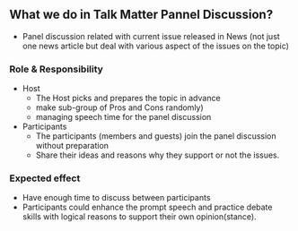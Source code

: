 ## What we do in Talk Matter Pannel Discussion?
* Panel discussion related with current issue released in News (not just one news article but deal with various aspect of the issues on the topic)

### Role & Responsibility
* Host
  * The Host picks and prepares the topic in advance
  * make sub-group of Pros and Cons randomly)
  * managing speech time for the panel discussion
* Participants
  * The participants (members and guests) join the panel discussion without preparation
  * Share their ideas and reasons why they support or not the issues.

### Expected effect
* Have enough time to discuss between participants
* Participants could enhance the prompt speech and practice debate skills with logical reasons to support their own opinion(stance).
